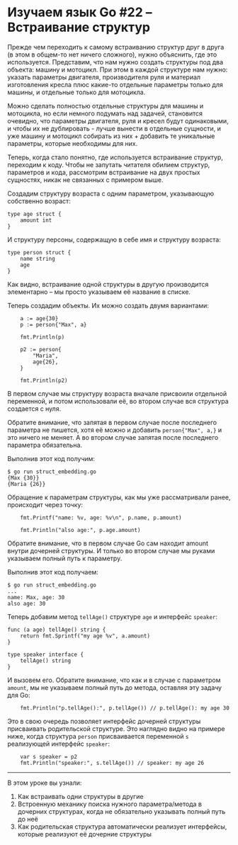 
# Изучаем язык Go #22 – Встраивание структур

Прежде чем переходить к самому встраиванию структур друг в друга (в этом в общем-то нет ничего сложного), нужно 
объяснить, где это используется. Представим, что нам нужно создать структуры под два объекта: машину и мотоцикл. При этом
в каждой структуре нам нужно: указать параметры двигателя, производителя руля и материал изготовления кресла плюс 
какие-то отдельные параметры только для машины, и отдельные только для мотоцикла.

Можно сделать полностью отдельные структуры для машины и мотоцикла, но если немного подумать над задачей, становится
очевидно, что параметры двигателя, руля и кресел будут одинаковыми, и чтобы их не дублировать - лучше вынести в 
отдельные сущности, и уже машину и мотоцикл собирать из них + добавить те уникальные параметры, которые необходимы для 
них.

Теперь, когда стало понятно, где используется встраивание структур, переходим к коду. Чтобы не запутать читателя обилием
структур, параметров и кода, рассмотрим встраивание на двух простых сущностях, никак не связанных с примером выше.

Создадим структуру возраста с одним параметром, указывающую собственно возраст:

```
type age struct {
    amount int
}
```

И структуру персоны, содержащую в себе имя и структуру возраста:

```
type person struct {
    name string
    age
}
```

Как видно, встраивание одной структуры в другую производится элементарно – мы просто указываем её название в списке.

Теперь создадим объекты. Их можно создать двумя вариантами:

```
    a := age{30}
    p := person{"Max", a}

    fmt.Println(p)

    p2 := person{
        "Maria",
        age{26},
    }

    fmt.Println(p2)
```

В первом случае мы структуру возраста вначале присвоили отдельной переменной, и потом использовали её, во втором случае 
вся структура создается с нуля.

Обратите внимание, что запятая в первом случае после последнего параметра не пишется, хотя её можно и добавить
`person{"Max", a,}` и это ничего не меняет. А во втором случае запятая после последнего параметра обязательна.

Выполнив этот код получим:

```
$ go run struct_embedding.go 
{Max {30}}
{Maria {26}}
```

Обращение к параметрам структуры, как мы уже рассматривали ранее, происходит через точку:

```
    fmt.Printf("name: %v, age: %v\n", p.name, p.amount)

    fmt.Println("also age:", p.age.amount)
```

Обратите внимание, что в первом случае Go сам находит amount внутри дочерней структуры. И только во втором случае мы 
руками указываем полный путь к параметру.

Выполнив этот код получаем:

```
$ go run struct_embedding.go 
...
name: Max, age: 30
also age: 30
```

Теперь добавим метод `tellAge()` структуре `age` и интерфейс `speaker`:

```
func (a age) tellAge() string {
    return fmt.Sprintf("my age %v", a.amount)
}

type speaker interface {
    tellAge() string
}
```

И вызовем его. Обратите внимание, что как и в случае с параметром `amount`, мы не указываем полный путь до метода, 
оставляя эту задачу для Go:

```
    fmt.Println("p.tellAge():", p.tellAge()) // p.tellAge(): my age 30
```

Это в свою очередь позволяет интерфейс дочерней структуры присваивать родительской структуре. Это наглядно видно на 
примере ниже, когда структура `person` присваивается переменной `s` реализующей интерфейс `speaker`:

```
    var s speaker = p2
    fmt.Println("speaker:", s.tellAge()) // speaker: my age 26
```

____

В этом уроке вы узнали:

1. Как встраивать одни структуры в другие
2. Встроенную механику поиска нужного параметра/метода в дочерних структурах, когда не обязательно указывать полный путь
   до неё
3. Как родительская структура автоматически реализует интерфейсы, которые реализуют её дочерние структуры
